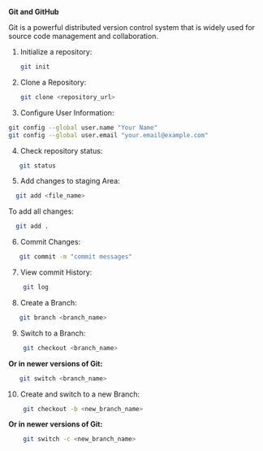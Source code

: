 **Git and GitHub**

Git is a powerful distributed version control system that is widely used for source code management and collaboration.
1. Initialize a repository:
   
    ```bash
   git init

2. Clone a Repository:
   
   ```bash
   git clone <repository_url>

3. Configure User Information:
   
  ```bash
  git config --global user.name "Your Name"
  git config --global user.email "your.email@example.com"
```
4. Check repository status:

~~~bash
   git status
   ~~~
5. Add changes to staging Area:

 ```bash
   git add <file_name>
```
To add all changes:

```bash
  git add .

  ```
6. Commit Changes:
```bash
   git commit -m "commit messages"
```
7. View commit History:
```bash
    git log
```
8. Create a Branch:
```bash
   git branch <branch_name>
```
9. Switch to a Branch:
```bash
    git checkout <branch_name>
```
 **Or in newer versions of Git:**
```bash
   git switch <branch_name>
```
10. Create and switch to a new Branch:
```bash
    git checkout -b <new_branch_name>
```
 **Or in newer versions of Git:**
```bash
    git switch -c <new_branch_name>
  ```
   


 


   


